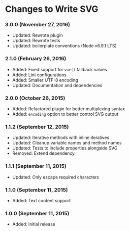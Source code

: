 # Changes to Write SVG

### 3.0.0 (November 27, 2016)

- Updated: Rewrote plugin
- Updated: Rewrote tests
- Updated: boilerplate conventions (Node v6.9.1 LTS)

### 2.1.0 (February 26, 2016)

- Added: Fixed support for `var()` fallback values
- Added: Lint configurations
- Added: Smaller UTF-8 encoding
- Updated: Documentation and dependencies

### 2.0.0 (October 26, 2015)

- Added: Refactored plugin for better multiplexing syntax
- Added: `encoding` option to better control SVG output

### 1.1.2 (September 12, 2015)

- Updated: Iterative methods with inline iteratives
- Updated: Cleanup variable names and method names
- Updated: Tests to include properties alongside SVG
- Removed: Extend dependency

### 1.1.1 (September 11, 2015)

- Updated: Only escape required characters

### 1.1.0 (September 11, 2015)

- Added: Text content support

### 1.0.0 (September 11, 2015)

- Added: Initial release
